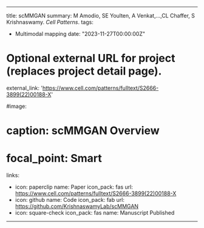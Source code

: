 
---
title: scMMGAN
summary: M Amodio, SE Youlten, A Venkat,...,CL Chaffer, S Krishnaswamy. *Cell Patterns*.
tags:
  - Multimodal mapping
date: "2023-11-27T00:00:00Z"

# Optional external URL for project (replaces project detail page).
external_link: 'https://www.cell.com/patterns/fulltext/S2666-3899(22)00188-X'

#image:
#  caption: scMMGAN Overview
#  focal_point: Smart
links:
  - icon: paperclip
    name: Paper
    icon_pack: fas
    url: https://www.cell.com/patterns/fulltext/S2666-3899(22)00188-X
  - icon: github
    name: Code
    icon_pack: fab
    url: https://github.com/KrishnaswamyLab/scMMGAN
  - icon: square-check
    icon_pack: fas
    name: Manuscript Published
---

